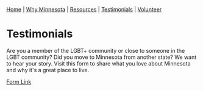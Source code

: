 [Home](/index.md) | [Why Minnesota](/why.md) | [Resources](/resources.md) | [Testimonials](/testimonials.md) | [Volunteer](/volunteer.md)

# Testimonials
Are you a member of the LGBT+ community or close to someone in the LGBT community? Did you move to Minnesota from another state? We want to hear your story. Visit this form to share what you love about Minnesota and why it's a great place to live. 

[Form Link](https://docs.google.com/forms/d/e/1FAIpQLSe--XqsygBS0f5Rq36c4lrJiFjXerkPSwpMpUX7Dpo4QzFrrQ/viewform?usp=sf_link)
